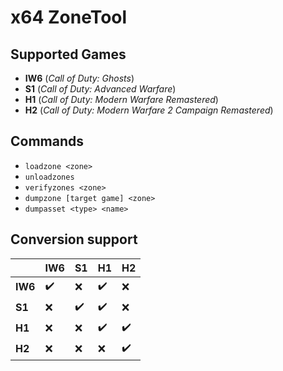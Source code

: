 # x64 ZoneTool

## Supported Games
* **IW6** (*Call of Duty: Ghosts*)
* **S1** (*Call of Duty: Advanced Warfare*)
* **H1** (*Call of Duty: Modern Warfare Remastered*)
* **H2** (*Call of Duty: Modern Warfare 2 Campaign Remastered*)

## Commands
* `loadzone <zone>`
* `unloadzones`
* `verifyzones <zone>`
* `dumpzone [target game] <zone>`
* `dumpasset <type> <name>`

## Conversion support

|| **IW6** | **S1** | **H1** | **H2** |
| --- | --- | --- | --- | --- |
| **IW6** | ✔️ | ❌ | ✔️ | ❌ |
| **S1** | ❌ | ✔️ | ✔️ | ❌ |
| **H1** | ❌ | ❌ | ✔️ | ✔️ |
| **H2** | ❌ | ❌ | ❌ | ✔️ |
